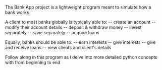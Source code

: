 The Bank App project is a lightweight program meant to simulate how a bank works

A client to most banks globally is typically able to:
    -- create an account
    -- modify their account details
    -- deposit & withdraw money
    -- invest separately
    -- save separately
    -- acquire loans

Equally, banks should be able to:
    -- earn interests
    -- give interests
    -- give and receive loans
    -- view clients and client's details

Follow along in this program as I delve into more detailed python concepts with from beginning to end